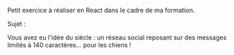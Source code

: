 Petit exercice à réaliser en React dans le cadre de ma formation. 

Sujet : 

Vous avez eu l'idée du siècle : un réseau social reposant sur des messages limités à 140 caractères... pour les chiens !


